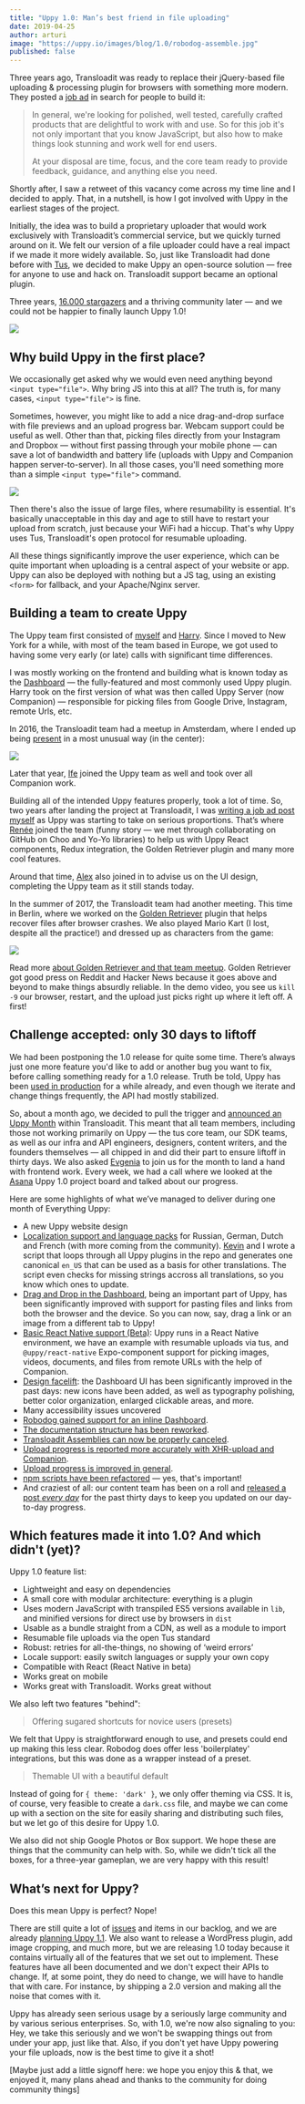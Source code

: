 ```yaml
---
title: "Uppy 1.0: Man’s best friend in file uploading"
date: 2019-04-25
author: arturi
image: "https://uppy.io/images/blog/1.0/robodog-assemble.jpg"
published: false
---
```


Three years ago, Transloadit was ready to replace their jQuery-based file uploading & processing plugin for browsers with something more modern. They posted a [job ad](https://transloadit.com/jobs/2015-10-front-end-developer/) in search for people to build it:

> In general, we're looking for polished, well tested, carefully crafted products that are delightful to work with and use. So for this job it's not only important that you know JavaScript, but also how to make things look stunning and work well for end users.
>
> At your disposal are time, focus, and the core team ready to provide feedback, guidance, and anything else you need.

Shortly after, I saw a retweet of this vacancy come across my time line and I decided to apply. That, in a nutshell, is how I got involved with Uppy in the earliest stages of the project.

Initially, the idea was to build a proprietary uploader that would work exclusively with Transloadit’s commercial service, but we quickly turned around on it. We felt our version of a file uploader could have a real impact if we made it more widely available. So, just like Transloadit had done before with [Tus](https://tus.io/), we decided to make Uppy an open-source solution — free for anyone to use and hack on. Transloadit support became an optional plugin.

Three years, [16.000 stargazers](https://github.com/transloadit/uppy/stargazers) and a thriving community later — and we could not be happier to finally launch Uppy 1.0!

<img src="/images/blog/1.0/uppy-dashboard-1.png">

<!--more-->

## Why build Uppy in the first place?

We occasionally get asked why we would even need anything beyond `<input type="file">`. Why bring JS into this at all? The truth is, for many cases, `<input type="file">` is fine.

Sometimes, however, you might like to add a nice drag-and-drop surface with file previews and an upload progress bar. Webcam support could be useful as well. Other than that, picking files directly from your Instagram and Dropbox — without first passing through your mobile phone — can save a lot of bandwidth and battery life (uploads with Uppy and Companion happen server-to-server). In all those cases, you'll need something more than a simple `<input type="file">` command.

<img src="/images/blog/1.0/uppy-dashboard-2.png">

Then there's also the issue of large files, where resumability is essential. It's basically unacceptable in this day and age to still have to restart your upload from scratch, just because your WiFi had a hiccup. That's why Uppy uses Tus, Transloadit's open protocol for resumable uploading.

All these things significantly improve the user experience, which can be quite important when uploading is a central aspect of your website or app. Uppy can also be deployed with nothing but a JS tag, using an existing `<form>` for fallback, and your Apache/Nginx server.

## Building a team to create Uppy

The Uppy team first consisted of [myself](https://github.com/arturi) and [Harry](https://github.com/hedgerh). Since I moved to New York for a while, with most of the team based in Europe, we got used to having some very early (or late) calls with significant time differences.

I was mostly working on the frontend and building what is known today as the [Dashboard](/examples/dashboard/) — the fully-featured and most commonly used Uppy plugin. Harry took on the first version of what was then called Uppy Server (now Companion) — responsible for picking files from Google Drive, Instagram, remote Urls, etc.

In 2016, the Transloadit team had a meetup in Amsterdam, where I ended up being [present](https://mobile.twitter.com/arturi/status/701394760796229632) in a most unusual way (in the center):

<img src="/images/blog/1.0/amsterdam-team-meetup.jpg">

Later that year, [Ife](https://github.com/ifedapoolarewaju) joined the Uppy team as well and took over all Companion work.

Building all of the intended Uppy features properly, took a lot of time. So, two years after landing the project at Transloadit, I was [writing a job ad post myself](https://transloadit.com/jobs/2017-02-open-source-frontend-dev/) as Uppy was starting to take on serious proportions. That’s where [Renée](https://github.com/goto-bus-stop) joined the team (funny story — we met through collaborating on GitHub on Choo and Yo-Yo libraries) to help us with Uppy React components, Redux integration, the Golden Retriever plugin and many more cool features.

Around that time, [Alex](https://zaytsev.io/) also joined in to advise us on the UI design, completing the Uppy team as it still stands today.

In the summer of 2017, the Transloadit team had another meeting. This time in Berlin, where we worked on the [Golden Retriever](/docs/golden-retriever/) plugin that helps recover files after browser crashes. We also played Mario Kart (I lost, despite all the practice!) and dressed up as characters from the game:

<img src="/images/blog/1.0/uppy-team-kong.jpg">

Read more [about Golden Retriever and that team meetup](https://uppy.io/blog/2017/07/golden-retriever/). Golden Retriever got good press on Reddit and Hacker News because it goes above and beyond to make things absurdly reliable. In the demo video, you see us `kill -9` our browser, restart, and the upload just picks right up where it left off. A first!

## Challenge accepted: only 30 days to liftoff

We had been postponing the 1.0 release for quite some time. There’s always just one more feature you'd like to add or another bug you want to fix, before calling something ready for a 1.0 release. Truth be told, Uppy has been [used in production](https://github.com/transloadit/uppy#used-by) for a while already, and even though we iterate and change things frequently, the API had mostly stabilized.

So, about a month ago, we decided to pull the trigger and [announced an Uppy Month](https://uppy.io/blog/2019/03/liftoff-01/) within Transloadit. This meant that all team members, including those not working primarily on Uppy — the tus core team, our SDK teams, as well as our infra and API engineers, designers, content writers, and the founders themselves — all chipped in and did their part to ensure liftoff in thirty days. We also asked [Evgenia](http://github.com/lakesare) to join us for the month to land a hand with frontend work. Every week, we had a call where we looked at the [Asana](https://asana.com/) Uppy 1.0 project board and talked about our progress.

Here are some highlights of what we’ve managed to deliver during one month of Everything Uppy:

- A new Uppy website design
- [Localization support and language packs](https://github.com/transloadit/uppy/pull/1443) for Russian, German, Dutch and French (with more coming from the community). [Kevin](https://github.com/kvz) and I wrote a script that loops through all Uppy plugins in the repo and generates one canonical `en_US` that can be used as a basis for other translations. The script even checks for missing strings accross all translations, so you know which ones to update.
- [Drag and Drop in the Dashboard](https://github.com/transloadit/uppy/pull/1440), being an important part of Uppy, has been significantly improved with support for pasting files and links from both the browser and the device. So you can now, say, drag a link or an image from a different tab to Uppy!
- [Basic React Native support (Beta)](https://github.com/transloadit/uppy/pull/988): Uppy runs in a React Native environment, we have an example with resumable uploads via tus, and `@uppy/react-native` Expo-component support for picking images, videos, documents, and files from remote URLs with the help of Companion.
- [Design facelift](https://github.com/transloadit/uppy/pull/1442): the Dashboard UI has been significantly improved in the past days: new icons have been added, as well as typography polishing, better color organization, enlarged clickable areas, and more.
- Many accessibility issues uncovered
- [Robodog gained support for an inline Dashboard](https://github.com/transloadit/uppy/pull/1450).
- [The documentation structure has been reworked](https://github.com/transloadit/uppy/pull/1405).
- [Transloadit Assemblies can now be properly canceled](https://github.com/transloadit/uppy/pull/1431).
- [Upload progress is reported more accurately with XHR-upload and Companion](https://github.com/transloadit/uppy/pull/1454).
- [Upload progress is improved in general](https://github.com/transloadit/uppy/pull/1376).
- [npm scripts have been refactored](https://github.com/transloadit/uppy/pull/1392) — yes, that's important!
- And craziest of all: our content team has been on a roll and [released a post *every day*](https://uppy.io/blog/2019/03/liftoff-01/) for the past thirty days to keep you updated on our day-to-day progress.

## Which features made it into 1.0? And which didn't (yet)?

Uppy 1.0 feature list:

- Lightweight and easy on dependencies
- A small core with modular architecture: everything is a plugin
- Uses modern JavaScript with transpiled ES5 versions available in `lib`, and minified versions for direct use by browsers in `dist`
- Usable as a bundle straight from a CDN, as well as a module to import
- Resumable file uploads via the open Tus standard
- Robust: retries for all-the-things, no showing of ‘weird errors’
- Locale support: easily switch languages or supply your own copy
- Compatible with React (React Native in beta)
- Works great on mobile
- Works great with Transloadit. Works great without

We also left two features "behind":

> Offering sugared shortcuts for novice users (presets) 

We felt that Uppy is straightforward enough to use, and presets could end up making this less clear. Robodog does offer less 'boilerplatey' integrations, but this was done as a wrapper instead of a preset.

> Themable UI with a beautiful default 

Instead of going for `{ theme: 'dark' }`, we only offer theming via CSS. It is, of course, very feasible to create a `dark.css` file, and maybe we can come up with a section on the site for easily sharing and distributing such files, but we let go of this desire for Uppy 1.0.

We also did not ship Google Photos or Box support. We hope these are things that the community can help with. So, while we didn't tick all the boxes, for a three-year gameplan, we are very happy with this result!

## What’s next for Uppy?

Does this mean Uppy is perfect? Nope! 

There are still quite a lot of [issues](https://github.com/transloadit/uppy/issues) and items in our backlog, and we are already [planning Uppy 1.1](https://github.com/transloadit/uppy/blob/master/CHANGELOG.md#11). We also want to release a WordPress plugin, add image cropping, and much more, but we are releasing 1.0 today because it contains virtually all of the features that we set out to implement. These features have all been documented and we don't expect their APIs to change. If, at some point, they do need to change, we will have to handle that with care. For instance, by shipping a 2.0 version and making all the noise that comes with it. 

Uppy has already seen serious usage by a seriously large community and by various serious enterprises. So, with 1.0, we're now also signaling to you: Hey, we take this seriously and we won't be swapping things out from under your app, just like that. Also, if you don't yet have Uppy powering your file uploads, now is the best time to give it a shot!

[Maybe just add a little signoff here: we hope you enjoy this & that, we enjoyed it, many plans ahead and thanks to the community for doing community things]


